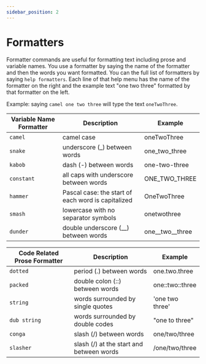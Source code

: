 ```yaml
---
sidebar_position: 2
---
```


# Formatters

Formatter commands are useful for formatting text including prose and variable names. You use a formatter by saying the name of the formatter and then the words you want formatted. You can the full list of formatters by saying `help formatters`. Each line of that help menu has the name of the formatter on the right and the example text "one two three" formatted by that formatter on the left.

Example: saying `camel one two three` will type the text `oneTwoThree`.

| Variable Name Formatter | Description                                    | Example             |
| ----------------------- | ---------------------------------------------- | ------------------- |
| `camel`                 | camel case                                     | oneTwoThree         |
| `snake`                 | underscore (\_) between words                  | one_two_three       |
| `kabob`                 | dash (-) between words                         | one-two-three       |
| `constant`              | all caps with underscore between words         | ONE_TWO_THREE       |
| `hammer`                | Pascal case: the start of each word is capitalized | OneTwoThree         |
| `smash`                 | lowercase with no separator symbols            | onetwothree         |
| `dunder`                | double underscore (\_\_) between words         | one\_\_two\_\_three |

| Code Related Prose Formatter | Description                              | Example                |
| ---------------------------- | ---------------------------------------- | ---------------------- |
| `dotted`                     | period (.) between words                 | one.two.three          |
| `packed`                     | double colon (::) between words          | one::&#8203;two::three |
| `string`                     | words surrounded by single quotes        | 'one two three'        |
| `dub string`                 | words surrounded by double codes         | "one to three"         |
| `conga`                      | slash (/) between words                  | one/two/three          |
| `slasher`                    | slash (/) at the start and between words | /one/two/three         |
